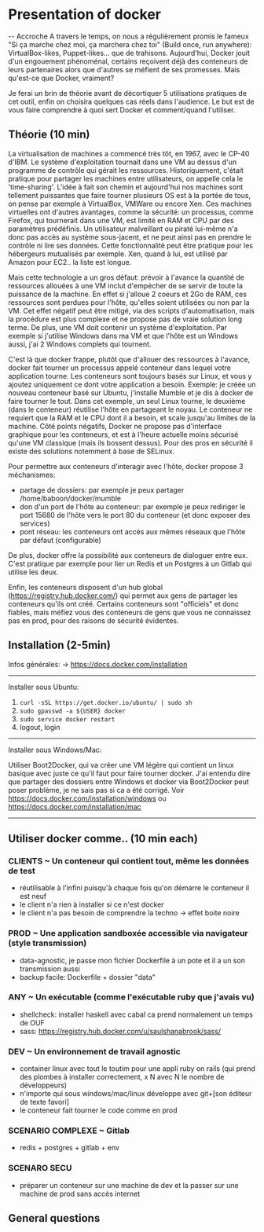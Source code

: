 # Presentation of docker

-- Accroche
A travers le temps, on nous a régulièrement promis le fameux "Si ça marche chez moi, ça marchera chez toi" (Build once, run anywhere): VirtualBox-likes, Puppet-likes... que de trahisons.
Aujourd'hui, Docker jouit d'un engouement phénoménal, certains reçoivent déjà des conteneurs de leurs partenaires alors que d'autres se méfient de ses promesses. Mais qu'est-ce que Docker, vraiment?

Je ferai un brin de théorie avant de décortiquer 5 utilisations pratiques de cet outil, enfin on choisira quelques cas réels dans l'audience. Le but est de vous faire comprendre à quoi sert Docker et comment/quand l'utiliser.

## Théorie (10 min)

La virtualisation de machines a commencé très tôt, en 1967, avec le CP-40 d'IBM. Le système d'exploitation tournait dans une VM au dessus d'un programme de contrôle qui gérait les ressources.
Historiquement, c'était pratique pour partager les machines entre utilisateurs, on appelle cela le 'time-sharing'.
L'idée à fait son chemin et aujourd'hui nos machines sont tellement puissantes que faire tourner plusieurs OS est à la portée de tous, on pense par exemple à VirtualBox, VMWare ou encore Xen.
Ces machines virtuelles ont d'autres avantages, comme la sécurité: un processus, comme Firefox, qui tournerait dans une VM, est limité en RAM et CPU par des paramètres prédéfinis. Un utilisateur malveillant ou piraté lui-même n'a donc pas accès au système sous-jacent, et ne peut ainsi pas en prendre le contrôle ni lire ses données. Cette fonctionnalité peut être pratique pour les hébergeurs mutualisés par exemple.
Xen, quand à lui, est utilisé par Amazon pour EC2.. la liste est longue.

Mais cette technologie a un gros défaut: prévoir à l'avance la quantité de ressources allouées à une VM inclut d'empécher de se servir de toute la puissance de la machine. En effet si j'alloue 2 coeurs et 2Go de RAM, ces ressources sont perdues pour l'hôte, qu'elles soient utilisées ou non par la VM. Cet effet négatif peut être mitigé, via des scripts d'automatisation, mais la procédure est plus complexe et ne propose pas de vraie solution long terme.
De plus, une VM doit contenir un système d'exploitation. Par exemple si j'utilise Windows dans ma VM et que l'hôte est un Windows aussi, j'ai 2 Windows complets qui tournent.

C'est là que docker frappe, plutôt que d'allouer des ressources à l'avance, docker fait tourner un processus appelé conteneur dans lequel votre application tourne. Les conteneurs sont toujours basés sur Linux, et vous y ajoutez uniquement ce dont votre application a besoin.
Exemple: je créée un nouveau conteneur basé sur Ubuntu, j'installe Mumble et je dis à docker de faire tourner le tout.
Dans cet exemple, un seul Linux tourne, le deuxième (dans le conteneur) réutilise l'hôte en partageant le noyau. Le conteneur ne requiert que la RAM et le CPU dont il a besoin, et scale jusqu'au limites de la machine.
Côté points négatifs, Docker ne propose pas d'interface graphique pour les conteneurs, et est à l'heure actuelle moins sécurisé qu'une VM classique (mais ils bossent dessus). Pour des pros en sécurité il existe des solutions notemment à base de SELinux.

Pour permettre aux conteneurs d'interagir avec l'hôte, docker propose 3 méchanismes:
- partage de dossiers: par exemple je peux partager /home/baboon/docker/mumble
- don d'un port de l'hôte au conteneur: par exemple je peux rediriger le port 15680 de l'hôte vers le port 80 du conteneur (et donc exposer des services)
- pont réseau: les conteneurs ont accès aux mêmes réseaux que l'hôte par défaut (configurable)

De plus, docker offre la possibilité aux conteneurs de dialoguer entre eux. C'est pratique par exemple pour lier un Redis et un Postgres à un Gitlab qui utilise les deux.

Enfin, les conteneurs disposent d'un hub global (https://registry.hub.docker.com/) qui permet aux gens de partager les conteneurs qu'ils ont créé. Certains conteneurs sont "officiels" et donc fiables, mais méfiez vous des conteneurs de gens que vous ne connaissez pas en prod, pour des raisons de sécurité évidentes.


## Installation (2-5min)

Infos générales:
-> https://docs.docker.com/installation

-----------

Installer sous Ubuntu:

1) `curl -sSL https://get.docker.io/ubuntu/ | sudo sh`
2) `sudo gpasswd -a ${USER} docker`
3) `sudo service docker restart`
4) logout, login

----------

Installer sous Windows/Mac:

Utiliser Boot2Docker, qui va créer une VM légère qui contient un linux basique avec juste ce qu'il faut pour faire tourner docker.
J'ai entendu dire que partager des dossiers entre Windows et docker via Boot2Docker peut poser problème, je ne sais pas si ca a été corrigé.
Voir  https://docs.docker.com/installation/windows ou https://docs.docker.com/installation/mac

-----------

## Utiliser docker comme.. (10 min each)

### CLIENTS ~ Un conteneur qui contient tout, même les données de test
- réutilisable à l'infini puisqu'à chaque fois qu'on démarre le conteneur il est neuf
- le client n'a rien à installer si ce n'est docker
- le client n'a pas besoin de comprendre la techno -> effet boite noire
### PROD ~ Une application sandboxée accessible via navigateur (style transmission)
- data-agnostic, je passe mon fichier Dockerfile à un pote et il a un son transmission aussi
- backup facile: Dockerfile + dossier "data"
### ANY ~ Un exécutable (comme l'exécutable ruby que j'avais vu)
- shellcheck: installer haskell avec cabal ca prend normalement un temps de OUF
- sass: https://registry.hub.docker.com/u/saulshanabrook/sass/
### DEV ~ Un environnement de travail agnostic
- container linux avec tout le toutim pour une appli ruby on rails (qui prend des plombes à installer correctement, x N avec N le nombre de développeurs)
- n'importe qui sous windows/mac/linux développe avec git+[son éditeur de texte favori]
- le conteneur fait tourner le code comme en prod
### SCENARIO COMPLEXE ~ Gitlab
- redis + postgres + gitlab + env
### SCENARO SECU
- préparer un conteneur sur une machine de dev et la passer sur une machine de prod sans accès internet

## General questions
